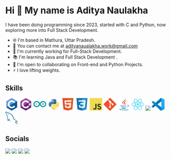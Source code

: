 # Hi 👋 My name is Aditya Naulakha

I have been doing programming since 2023, started with C and Python, now exploring more into Full Stack Development.
<!--- - 🖥️ See my portfolio at [Professional Space](https://your-portfolio-link.com) --->
- 🌐 I'm based in Mathura, Uttar Pradesh.
- 📧 You can contact me at [adityanaualakha.work@gmail.com](mailto:adityanaualakha.work@gmail.com)
- 🚀 I'm currently working for Full-Stack Development.
- 📚 I'm learning Java and Full Stack Development .
- 🤝 I'm open to collaborating on Front-end and Python Projects.
- ⚡ I love lifting weights.

## Skills

<a href="https://en.wikipedia.org/wiki/C_(programming_language)"><img src="https://raw.githubusercontent.com/devicons/devicon/master/icons/c/c-original.svg" height="40"></a>
<a href="https://docs.microsoft.com/en-us/dotnet/csharp/"><img src="https://raw.githubusercontent.com/devicons/devicon/master/icons/csharp/csharp-original.svg" height="40"></a>
<a href="https://www.arduino.cc/"><img src="https://raw.githubusercontent.com/devicons/devicon/master/icons/arduino/arduino-original.svg" height="40"></a>
<a href="https://www.python.org/"><img src="https://raw.githubusercontent.com/devicons/devicon/master/icons/python/python-original.svg" height="40"></a>
<a href="https://developer.mozilla.org/en-US/docs/Web/HTML"><img src="https://raw.githubusercontent.com/devicons/devicon/master/icons/html5/html5-original.svg" height="40"></a>
<a href="https://developer.mozilla.org/en-US/docs/Web/CSS"><img src="https://raw.githubusercontent.com/devicons/devicon/master/icons/css3/css3-original.svg" height="40"></a>
<a href="https://developer.mozilla.org/en-US/docs/Web/JavaScript"><img src="https://raw.githubusercontent.com/devicons/devicon/master/icons/javascript/javascript-original.svg" height="40"></a>
<a href="https://git-scm.com/"><img src="https://raw.githubusercontent.com/devicons/devicon/master/icons/git/git-original.svg" height="40"></a>
<a href="https://www.java.com/"><img src="https://raw.githubusercontent.com/devicons/devicon/master/icons/java/java-original.svg" height="40"></a>
<a href="https://reactjs.org/"><img src="https://raw.githubusercontent.com/devicons/devicon/master/icons/react/react-original.svg" height="40"></a>
<a href="https://tailwindcss.com/"><img src="https://upload.wikimedia.org/wikipedia/commons/d/d5/Tailwind_CSS_Logo.svg" height="35"></a>
<a href="https://code.visualstudio.com/"><img src="https://raw.githubusercontent.com/devicons/devicon/master/icons/vscode/vscode-original.svg" height="40"></a>
<a href="https://www.mysql.com/"><img src="https://raw.githubusercontent.com/devicons/devicon/master/icons/mysql/mysql-original.svg" height="40"></a>

## Socials
<a href="https://github.com/adityanaulakha"><img src="https://raw.githubusercontent.com/danielcranney/readme-generator/main/public/icons/socials/github.svg" height="40"></a>
<a href="https://www.linkedin.com/in/aditya-naulakha-7757412a1/"><img src="https://raw.githubusercontent.com/danielcranney/readme-generator/main/public/icons/socials/linkedin.svg" height="40"></a>
<a href="https://x.com/iadityanaulakha?s=09"><img src="https://raw.githubusercontent.com/danielcranney/readme-generator/main/public/icons/socials/twitter.svg" height="40"></a>
<a href="https://www.instagram.com/i_adityanaulakha/"><img src="https://raw.githubusercontent.com/danielcranney/readme-generator/main/public/icons/socials/instagram.svg" height="40"></a>
<!--- <a href="https://youtube.com/your-youtube-profile"><img src="https://raw.githubusercontent.com/danielcranney/readme-generator/main/public/icons/socials/youtube.svg" height="40"></a> --->
